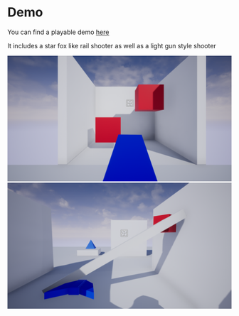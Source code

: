 # Demo
You can find a playable demo [here](https://drive.google.com/file/d/1uCRxkFfufRfStk6wzgHvqhNBlbA_PNTE/view?usp=sharing)

It includes a star fox like rail shooter as well as a light gun style shooter

![light gun](gun.png) 
![ship](ship.png)